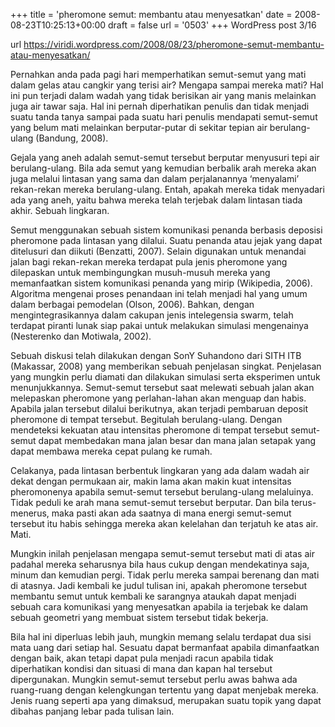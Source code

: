 +++
title = 'pheromone semut: membantu atau menyesatkan'
date = 2008-08-23T10:25:13+00:00
draft = false
url = '0503'
+++
WordPress post 3/16 <!--more-->

url https://viridi.wordpress.com/2008/08/23/pheromone-semut-membantu-atau-menyesatkan/

Pernahkan anda pada pagi hari memperhatikan semut-semut yang mati dalam gelas atau cangkir yang terisi air? Mengapa sampai mereka mati? Hal ini pun terjadi dalam wadah yang tidak berisikan air yang manis melainkan juga air tawar saja. Hal ini pernah diperhatikan penulis dan tidak menjadi suatu tanda tanya sampai pada suatu hari penulis mendapati semut-semut yang belum mati melainkan berputar-putar di sekitar tepian air berulang-ulang (Bandung, 2008).

Gejala yang aneh adalah semut-semut tersebut berputar menyusuri tepi air berulang-ulang. Bila ada semut yang kemudian berbalik arah mereka akan juga melalui lintasan yang sama dan dalam perjalanannya ‘menyalami’ rekan-rekan mereka berulang-ulang. Entah, apakah mereka tidak menyadari ada yang aneh, yaitu bahwa mereka telah terjebak dalam lintasan tiada akhir. Sebuah lingkaran.

Semut menggunakan sebuah sistem komunikasi penanda berbasis deposisi pheromone pada lintasan yang dilalui. Suatu penanda atau jejak yang dapat ditelusuri dan diikuti (Benzatti, 2007). Selain digunakan untuk menandai jalan bagi rekan-rekan mereka terdapat pula jenis pheromone yang dilepaskan untuk  membingungkan musuh-musuh mereka yang memanfaatkan sistem komunikasi penanda yang mirip (Wikipedia, 2006). Algoritma mengenai proses penandaan ini telah menjadi hal yang umum dalam berbagai pemodelan (Olson, 2006). Bahkan, dengan mengintegrasikannya dalam cakupan jenis intelegensia swarm, telah terdapat piranti lunak siap pakai untuk melakukan simulasi mengenainya (Nesterenko dan Motiwala, 2002).

Sebuah diskusi telah dilakukan dengan SonY Suhandono dari SITH ITB (Makassar, 2008) yang memberikan sebuah penjelasan singkat. Penjelasan yang mungkin perlu diamati dan dilakukan simulasi serta  eksperimen untuk menunjukkannya. Semut-semut tersebut saat melewati sebuah jalan akan melepaskan pheromone yang perlahan-lahan akan menguap dan habis. Apabila jalan tersebut dilalui berikutnya, akan terjadi pembaruan deposit pheromone di tempat tersebut. Begitulah berulang-ulang. Dengan mendeteksi kekuatan atau intensitas pheromone di tempat tersebut semut-semut dapat membedakan mana jalan besar dan mana jalan setapak yang dapat membawa mereka cepat pulang ke rumah.

Celakanya, pada lintasan berbentuk lingkaran yang ada dalam wadah air dekat dengan permukaan air, makin lama akan makin kuat intensitas pheromonenya apabila semut-semut tersebut berulang-ulang melaluinya. Tidak peduli ke arah mana semut-semut tersebut berputar. Dan bila terus-menerus, maka pasti akan ada saatnya di mana energi semut-semut tersebut itu habis sehingga mereka akan kelelahan dan terjatuh ke atas air. Mati.

Mungkin inilah penjelasan mengapa semut-semut tersebut mati di atas air padahal mereka seharusnya bila haus cukup dengan mendekatinya saja, minum dan kemudian pergi. Tidak perlu mereka sampai berenang dan mati di atasnya. Jadi kembali ke judul tulisan ini, apakah pheromone tersebut membantu semut untuk kembali ke sarangnya ataukah dapat menjadi sebuah cara komunikasi yang menyesatkan apabila ia terjebak ke dalam sebuah geometri yang membuat sistem tersebut tidak bekerja.

Bila hal ini diperluas lebih jauh, mungkin memang selalu terdapat dua sisi mata uang dari setiap hal. Sesuatu dapat bermanfaat apabila dimanfaatkan dengan baik, akan tetapi dapat pula menjadi racun apabila tidak diperhatikan kondisi dan situasi di mana dan kapan hal tersebut dipergunakan. Mungkin semut-semut tersebut perlu awas bahwa ada ruang-ruang dengan kelengkungan tertentu yang dapat menjebak mereka. Jenis ruang seperti apa yang dimaksud, merupakan suatu topik yang dapat dibahas panjang lebar pada tulisan lain.
